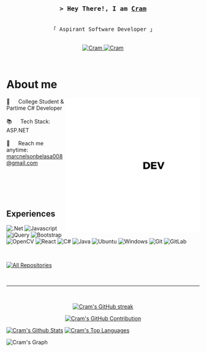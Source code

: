<!-- Intro  -->
<h3 align="center">
        <samp>&gt; Hey There!, I am
                <b><a target="_blank" href="#">Cram</a></b>
        </samp>
</h3>

<p align="center"> 
  <samp>
<!--     <a href="#">「 Google Me 」</a> -->
    <br>
    「 Aspirant Software Developer 」
    <br>
    <br>
  </samp>
</p>

<p align="center">
<!--  <a href="" target="blank">
  <img src="https://img.shields.io/badge/Website-DC143C?style=for-the-badge&logo=medium&logoColor=white" alt="Cram" />
 </a> -->
 <a href="https://www.linkedin.com/in/marc-nelson-belasa-925b3a2b5/" target="_blank">
  <img src="https://img.shields.io/badge/LinkedIn-0077B5?style=for-the-badge&logo=linkedin&logoColor=white" alt="Cram"/>
 </a>
 <!-- <a href="" target="_blank">
  <img src="https://img.shields.io/badge/dev.to-0A0A0A?style=for-the-badge&logo=dev.to&logoColor=white" alt="Cram" />
 </a> -->
<!--  <a href="" target="_blank">
  <img src="https://img.shields.io/badge/Twitter-1DA1F2?style=for-the-badge&logo=twitter&logoColor=white" />
 </a> -->
<!--  <a href="" target="_blank">
  <img src="https://img.shields.io/badge/Instagram-fe4164?style=for-the-badge&logo=instagram&logoColor=white" alt="Cram" />
 </a>  -->
 <a href="https://www.facebook.com/CramSonelAsaleb" target="_blank">
  <img src="https://img.shields.io/badge/Facebook-20BEFF?&style=for-the-badge&logo=facebook&logoColor=white" alt="Cram"/>
  </a> 
</p>
<br />

<!-- About Section -->
# About me

<p>
 <img align="right" width="350" src="/assets/cramdev.png" alt="Coding gif" />
  
 🔭 &emsp; College Student & Partime C# Developer <br/><br/>
 📚 &emsp; Tech Stack: ASP.NET<br/><br/>
 📧 &emsp; Reach me anytime: marcnelsonbelasa008@gmail.com<br/><br/>

</p>

<br/>
<br/>
<br/>

## Experiences

![.Net](https://img.shields.io/badge/.NET-5C2D91?style=for-the-badge&logo=.net&logoColor=white)
![Javascript](https://img.shields.io/badge/Javascript-F0DB4F?style=for-the-badge&labelColor=black&logo=javascript&logoColor=F0DB4F)
![jQuery](https://img.shields.io/badge/jquery-%230769AD.svg?style=for-the-badge&logo=jquery&logoColor=white)
![Bootstrap](https://img.shields.io/badge/bootstrap-%238511FA.svg?style=for-the-badge&logo=bootstrap&logoColor=white)
![OpenCV](https://img.shields.io/badge/opencv-%23white.svg?style=for-the-badge&logo=opencv&logoColor=white)
![React](https://img.shields.io/badge/react-%2320232a.svg?style=for-the-badge&logo=react&logoColor=%2361DAFB)
![C#](https://img.shields.io/badge/c%23-%23239120.svg?style=for-the-badge&logo=csharp&logoColor=white)
![Java](https://img.shields.io/badge/java-%23ED8B00.svg?style=for-the-badge&logo=openjdk&logoColor=white)
![Ubuntu](https://img.shields.io/badge/Ubuntu-E95420?style=for-the-badge&logo=ubuntu&logoColor=white)
![Windows](https://img.shields.io/badge/Windows-0078D6?style=for-the-badge&logo=windows&logoColor=white)
![Git](https://img.shields.io/badge/git-%23F05033.svg?style=for-the-badge&logo=git&logoColor=white)
![GitLab](https://img.shields.io/badge/gitlab-%23181717.svg?style=for-the-badge&logo=gitlab&logoColor=white)

<br/>

<p align="left">
  <a href="https://github.com/belasaCram?tab=repositories" target="_blank"><img alt="All Repositories" title="All Repositories" src="https://img.shields.io/badge/-All%20Repos-2962FF?style=for-the-badge&logo=koding&logoColor=white"/></a>
</p>

<br/>
<hr/>
<br/>

<p align="center">
  <a href="https://github.com/belasaCram">
    <img src="https://github-readme-streak-stats.herokuapp.com/?user=belasaCram&theme=radical&border=7F3FBF&background=0D1117" alt="Cram's GitHub streak"/>
  </a>
</p>

<p align="center">
  <a href="https://github.com/belasaCram">
    <img src="https://github-profile-summary-cards.vercel.app/api/cards/profile-details?username=belasaCram&theme=radical" alt="Cram's GitHub Contribution"/>
  </a>
</p>

<a> 
    <a href="https://github.com/belasaCram"><img alt="Cram's Github Stats" src="https://denvercoder1-github-readme-stats.vercel.app/api?username=belasaCram&show_icons=true&count_private=true&theme=react&border_color=7F3FBF&bg_color=0D1117&title_color=F85D7F&icon_color=F8D866" height="192px" width="49.5%"/></a>
  <a href="https://github.com/belasaCram"><img alt="Cram's Top Languages" src="https://denvercoder1-github-readme-stats.vercel.app/api/top-langs/?username=belasaCram&langs_count=8&layout=compact&theme=react&border_color=7F3FBF&bg_color=0D1117&title_color=F85D7F&icon_color=F8D866" height="192px" width="49.5%"/></a>
  <br/>
</a>

![Cram's Graph](https://github-readme-activity-graph.vercel.app/graph?username=belasaCram&custom_title=Al%20Siam's%20GitHub%20Activity%20Graph&bg_color=0D1117&color=7F3FBF&line=7F3FBF&point=7F3FBF&area_color=FFFFFF&title_color=FFFFFF&area=true)

